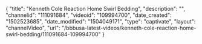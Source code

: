 {
    "title": "Kenneth Cole Reaction Home Swirl Bedding",
    "description": "",
    "channelid": "111091684",
    "videoid": "109994700",
    "date_created": "1502523685",
    "date_modified": "1504049171",
    "type": "captivate",
    "layout": "channelVideo",
    "url": "\/bbbusa-latest-videos\/kenneth-cole-reaction-home-swirl-bedding\/111091684-109994700"
}